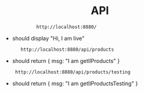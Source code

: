 
 <h1 align="center">API</h1>
 
 
                http://localhost:8880/ 
               
 - should display "Hi, I am live"
          
          http://localhost:8880/api/products
                     
- should return { msg: "I am getllProducts" }

       http://localhost:8880/api/products/testing

                            
- should return { msg: "I am getllProductsTesting" }

